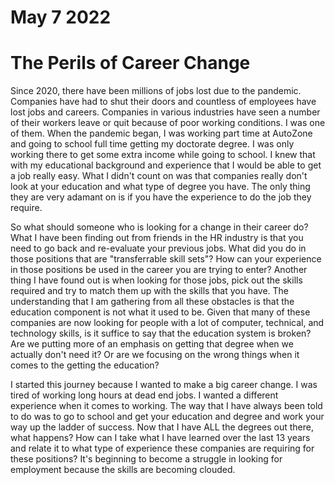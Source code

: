 # May 7 2022

# The Perils of Career Change 

Since 2020, there have been millions of jobs lost due to the pandemic. 
Companies have had to shut their doors and countless of employees have lost jobs and careers. 
Companies in various industries have seen a number of their workers leave or quit because of poor working conditions. 
I was one of them. 
When the pandemic began, I was working part time at AutoZone and going to school full time getting my doctorate degree. 
I was only working there to get some extra income while going to school. 
I knew that with my educational background and experience that I would be able to get a job really easy. 
What I didn't count on was that companies really don't look at your education and what type of degree you have. 
The only thing they are very adamant on is if you have the experience to do the job they require. 

So what should someone who is looking for a change in their career do? 
What I have been finding out from friends in the HR industry is that you need to go back and re-evaluate your previous jobs. 
What did you do in those positions that are "transferrable skill sets"? 
How can your experience in those positions be used in the career you are trying to enter? 
Another thing I have found out is when looking for those jobs, pick out the skills required and try to match them up with the skills that you have. 
The understanding that I am gathering from all these obstacles is that the education component is not what it used to be. 
Given that many of these companies are now looking for people with a lot of computer, technical, and technology skills, is it suffice to say that the education system is broken? 
Are we putting more of an emphasis on getting that degree when we actually don't need it? 
Or are we focusing on the wrong things when it comes to the getting the education? 

I started this journey because I wanted to make a big career change. 
I was tired of working long hours at dead end jobs. 
I wanted a different experience when it comes to working. 
The way that I have always been told to do was to go to school and get your education and degree and work your way up the ladder of success. 
Now that I have ALL the degrees out there, what happens? 
How can I take what I have learned over the last 13 years and relate it to what type of experience these companies are requiring for these positions? 
It's beginning to become a struggle in looking for employment because the skills are becoming clouded. 
